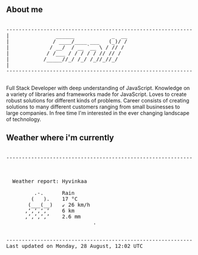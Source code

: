 ## About me

<pre>

--------------------------------------------------------------------------------------
|			    ______            _  __
|			   / ____/____ ___   (_)/ /
|			  / __/  / __ `__ \ / // / 
|			 / /___ / / / / / // // /  
|			/_____//_/ /_/ /_//_//_/   
|                           
--------------------------------------------------------------------------------------

</pre>

Full Stack Developer with deep understanding of JavaScript. Knowledge on a variety of libraries and frameworks made for JavaScript. Loves to create robust solutions for different kinds of problems. Career consists of creating solutions to many different customers ranging from small businesses to large companies. In free time I'm interested in the ever changing landscape of technology. 



## Weather where i'm currently  

<pre>

--------------------------------------------------------------------------------------


 
  Weather report: Hyvinkaa  
    
         .-.      Rain  
        (   ).    17 °C  
       (___(__)   ↙ 26 km/h  
      ‚‘‚‘‚‘‚‘    6 km  
      ‚’‚’‚’‚’    2.6 mm  
                            .


--------------------------------------------------------------------------------------
Last updated on Monday, 28 August, 12:02 UTC
</pre>
